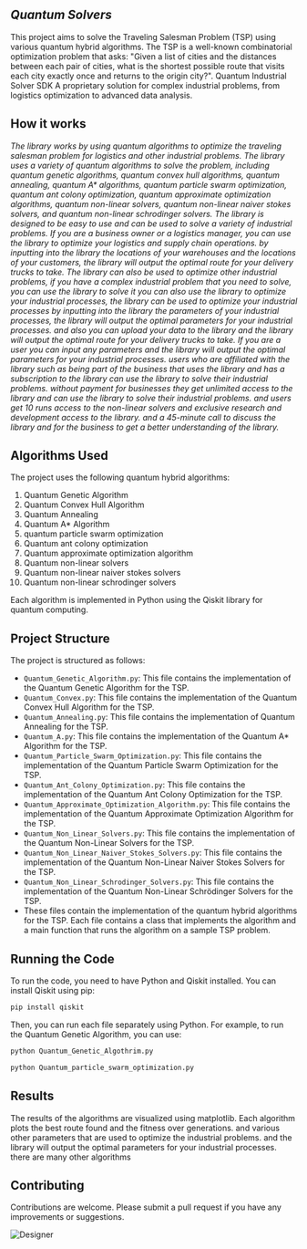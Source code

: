 ## **_Quantum Solvers_**

This project aims to solve the Traveling Salesman Problem (TSP) using various quantum hybrid algorithms. The TSP is a well-known combinatorial optimization problem that asks: "Given a list of cities and the distances between each pair of cities, what is the shortest possible route that visits each city exactly once and returns to the origin city?".
Quantum Industrial Solver SDK A proprietary solution for complex industrial problems, from logistics optimization to advanced data analysis.

## How it works
_The library works by using quantum algorithms to optimize the traveling salesman problem for logistics and other industrial problems. 
The library uses a variety of quantum algorithms to solve the problem, including quantum genetic algorithms, quantum convex hull algorithms, quantum annealing, quantum A* algorithms, quantum particle swarm optimization, quantum ant colony optimization, quantum approximate optimization algorithms, quantum non-linear solvers, quantum non-linear naiver stokes solvers, and quantum non-linear schrodinger solvers. 
The library is designed to be easy to use and can be used to solve a variety of industrial problems.
If you are a business owner or a logistics manager, you can use the library to optimize your logistics and supply chain operations. 
by inputting into the library the locations of your warehouses and the locations of your customers, the library will output the optimal route for your delivery trucks to take.
The library can also be used to optimize other industrial problems, if you have a complex industrial problem that you need to solve, you can use the library to solve it you can also use the library to optimize your industrial processes, the library can be used to optimize your industrial processes by inputting into the library the parameters of your industrial processes, the library will output the optimal parameters for your industrial processes.
and also you can upload your data to the library and the library will output the optimal route for your delivery trucks to take.
If you are a user you can input any parameters and the library will output the optimal parameters for your industrial processes.
users who are affiliated with the library such as being part of the business that uses the library  and has a subscription to the library can use the library to solve their industrial problems. without payment
for businesses they get unlimited access to the library and can use the library to solve their industrial problems. and users get 10 runs access to the non-linear solvers and exclusive research and development access to the library.
and a 45-minute call to discuss the library and for the business to get a better understanding of the library._

## Algorithms Used

The project uses the following quantum hybrid algorithms:

1. Quantum Genetic Algorithm
2. Quantum Convex Hull Algorithm
3. Quantum Annealing
4. Quantum A* Algorithm
5. quantum particle swarm optimization
6. Quantum ant colony optimization
7. Quantum approximate optimization algorithm
8. Quantum non-linear solvers 
9. Quantum non-linear naiver stokes solvers
10. Quantum non-linear schrodinger solvers

Each algorithm is implemented in Python using the Qiskit library for quantum computing.

## Project Structure

The project is structured as follows:

- `Quantum_Genetic_Algorithm.py`: This file contains the implementation of the Quantum Genetic Algorithm for the TSP.
- `Quantum_Convex.py`: This file contains the implementation of the Quantum Convex Hull Algorithm for the TSP.
- `Quantum_Annealing.py`: This file contains the implementation of Quantum Annealing for the TSP.
- `Quantum_A.py`: This file contains the implementation of the Quantum A* Algorithm for the TSP.
- `Quantum_Particle_Swarm_Optimization.py`: This file contains the implementation of the Quantum Particle Swarm Optimization for the TSP.
- `Quantum_Ant_Colony_Optimization.py`: This file contains the implementation of the Quantum Ant Colony Optimization for the TSP.
- `Quantum_Approximate_Optimization_Algorithm.py`: This file contains the implementation of the Quantum Approximate Optimization Algorithm for the TSP.
- `Quantum_Non_Linear_Solvers.py`: This file contains the implementation of the Quantum Non-Linear Solvers for the TSP.
- `Quantum_Non_Linear_Naiver_Stokes_Solvers.py`: This file contains the implementation of the Quantum Non-Linear Naiver Stokes Solvers for the TSP.
- `Quantum_Non_Linear_Schrodinger_Solvers.py`: This file contains the implementation of the Quantum Non-Linear Schrödinger Solvers for the TSP.
-  These files contain the implementation of the quantum hybrid algorithms for the TSP. Each file contains a class that implements the algorithm and a main function that runs the algorithm on a sample TSP problem.

## Running the Code

To run the code, you need to have Python and Qiskit installed. You can install Qiskit using pip:

```bash
pip install qiskit
```

Then, you can run each file separately using Python. For example, to run the Quantum Genetic Algorithm, you can use:

```bash
python Quantum_Genetic_Algothrim.py
```

```bash
python Quantum_particle_swarm_optimization.py
```


## Results

The results of the algorithms are visualized using matplotlib. Each algorithm plots the best route found and the fitness over generations.
and various other parameters that are used to optimize the industrial problems. and the library will output the optimal parameters for your industrial processes.
there are many other algorithms 

## Contributing

Contributions are welcome. Please submit a pull request if you have any improvements or suggestions.

![Designer](https://github.com/DarkStarStrix/QSolvers/assets/108637439/21869483-1450-4ee5-9b36-0e34af860fe9)


